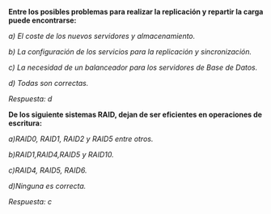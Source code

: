 **Entre los posibles problemas para realizar la replicación y repartir la carga puede encontrarse:**

*a) El coste de los nuevos servidores y almacenamiento.*

*b) La configuración de los servicios para la replicación y sincronización.*

*c) La necesidad de un balanceador para los servidores de Base de Datos.*

*d) Todas son correctas.*

*Respuesta: d*

**De los siguiente sistemas RAID, dejan de ser eficientes en operaciones de escritura:**

*a)RAID0, RAID1, RAID2 y RAID5 entre otros.*

*b)RAID1,RAID4,RAID5 y RAID10.*

*c)RAID4, RAID5, RAID6.*

*d)Ninguna es correcta.*

*Respuesta: c*
